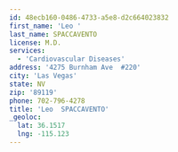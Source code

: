 ```yaml
---
id: 48ecb160-0486-4733-a5e8-d2c664023832
first_name: 'Leo '
last_name: SPACCAVENTO
license: M.D.
services:
  - 'Cardiovascular Diseases'
address: '4275 Burnham Ave  #220'
city: 'Las Vegas'
state: NV
zip: '89119'
phone: 702-796-4278
title: 'Leo  SPACCAVENTO'
_geoloc:
  lat: 36.1517
  lng: -115.123
---
```

